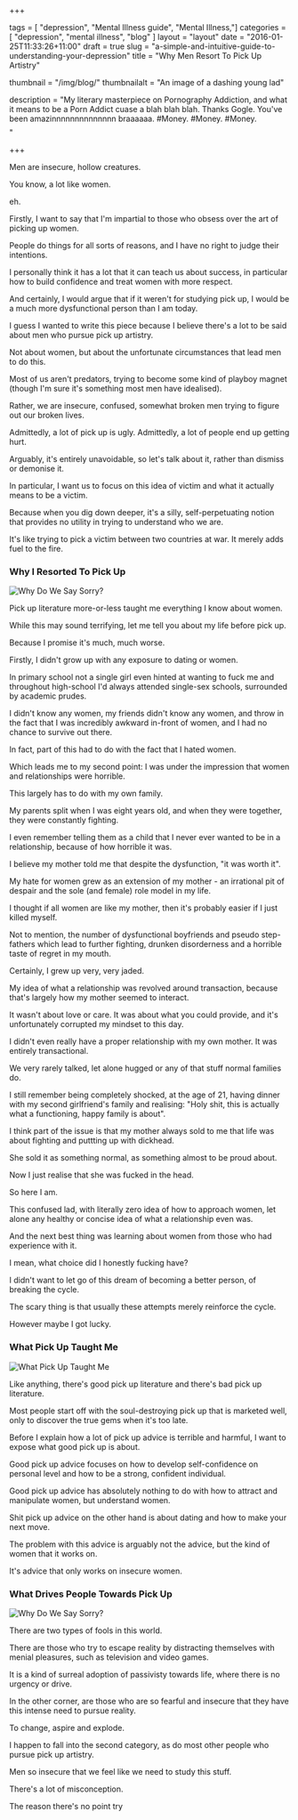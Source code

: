 +++

tags = [ "depression", "Mental Illness guide", "Mental Illness,"]
categories = [ "depression", "mental illness", "blog" ]
layout = "layout"
date = "2016-01-25T11:33:26+11:00"
draft = true
slug = "a-simple-and-intuitive-guide-to-understanding-your-depression"
title = "Why Men Resort To Pick Up Artistry"

thumbnail = "/img/blog/"
thumbnailalt = "An image of a dashing young lad"

description = "My literary masterpiece on Pornography Addiction, and what it means to be a Porn Addict cuase a blah blah blah. Thanks Gogle. You've been amazinnnnnnnnnnnnnn braaaaaa. #Money. #Money. #Money. $$$$"

+++

Men are insecure, hollow creatures. 

You know, a lot like women.

eh.  

Firstly, I want to say that I'm impartial to those who obsess over the art of picking up women.

People do things for all sorts of reasons, and I have no right to judge their intentions.

I personally think it has a lot that it can teach us about success, in particular how to build confidence and treat women with more respect.

And certainly, I would argue that if it weren't for studying pick up, I would be a much more dysfunctional person than I am today. 

I guess I wanted to write this piece because I believe there's a lot to be said about men who pursue pick up artistry.

Not about women, but about the unfortunate circumstances that lead men to do this. 

Most of us aren't predators, trying to become some kind of playboy magnet (though I'm sure it's something most men have idealised).

Rather, we are insecure, confused, somewhat broken men trying to figure out our broken lives. 

Admittedly, a lot of pick up is ugly. Admittedly, a lot of people end up getting hurt. 

Arguably, it's entirely unavoidable, so let's talk about it, rather than dismiss or demonise it. 

In particular, I want us to focus on this idea of victim and what it actually means to be a victim. 

Because when you dig down deeper, it's a silly, self-perpetuating notion that provides no utility in trying to understand who we are. 

It's like trying to pick a victim between two countries at war. It merely adds fuel to the fire. 

### Why I Resorted To Pick Up 

![Why Do We Say Sorry?](/img/blog/05-01.png)

Pick up literature more-or-less taught me everything I know about women. 

While this may sound terrifying, let me tell you about my life before pick up.

Because I promise it's much, much worse.  

Firstly, I didn't grow up with any exposure to dating or women. 

In primary school not a single girl even hinted at wanting to fuck me and throughout high-school I'd always attended single-sex schools, surrounded by academic prudes. 

I didn't know any women, my friends didn't know any women, and throw in the fact that I was incredibly awkward in-front of women, and I had no chance to survive out there. 

In fact, part of this had to do with the fact that I hated women.

Which leads me to my second point: I was under the impression that women and relationships were horrible.

This largely has to do with my own family. 

My parents split when I was eight years old, and when they were together, they were constantly fighting. 

I even remember telling them as a child that I never ever wanted to be in a relationship, because of how horrible it was. 

I believe my mother told me that despite the dysfunction, "it was worth it". 

My hate for women grew as an extension of my mother - an irrational pit of despair and the sole (and female) role model in my life. 

I thought if all women are like my mother, then it's probably easier if I just killed myself. 

Not to mention, the number of dysfunctional boyfriends and pseudo step-fathers  which lead to further fighting, drunken disorderness and a horrible taste of regret in my mouth.

Certainly, I grew up very, very jaded.

My idea of what a relationship was revolved around transaction, because that's largely how my mother seemed to interact.

It wasn't about love or care. It was about what you could provide, and it's unfortunately corrupted my mindset to this day.

I didn't even really have a proper relationship with my own mother. It was entirely transactional. 

We very rarely talked, let alone hugged or any of that stuff normal families do.

I still remember being completely shocked, at the age of 21, having dinner with my second girlfriend's family and realising: "Holy shit, this is actually what a functioning, happy family is about".

I think part of the issue is that my mother always sold to me that life was about fighting and puttting up with dickhead. 

She sold it as something normal, as something almost to be proud about. 

Now I just realise that she was fucked in the head. 

So here I am. 

This confused lad, with literally zero idea of how to approach women, let alone any healthy or concise idea of what a relationship even was. 

And the next best thing was learning about women from those who had experience with it.

I mean, what choice did I honestly fucking have? 

I didn't want to let go of this dream of becoming a better person, of breaking the cycle.

The scary thing is that usually these attempts merely reinforce the cycle.

However maybe I got lucky. 

### What Pick Up Taught Me

![What Pick Up Taught Me](/img/blog/05-01.png)

Like anything, there's good pick up literature and there's bad pick up literature. 

Most people start off with the soul-destroying pick up that is marketed well, only to discover the true gems when it's too late.

Before I explain how a lot of pick up advice is terrible and harmful, I want to expose what good pick up is about. 

Good pick up advice focuses on how to develop self-confidence on personal level and how to be a strong, confident individual. 

Good pick up advice has absolutely nothing to do with how to attract and manipulate women, but understand women.

Shit pick up advice on the other hand is about dating and how to make your next move.

The problem with this advice is arguably not the advice, but the kind of women that it works on. 

It's advice that only works on insecure women. 






### What Drives People Towards Pick Up

![Why Do We Say Sorry?](/img/blog/05-01.png)

There are two types of fools in this world. 

There are those who try to escape reality by distracting themselves with menial pleasures, such as television and video games. 

It is a kind of surreal adoption of passivisty towards life, where there is no urgency or drive. 

In the other corner, are those who are so fearful and insecure that they have this intense need to pursue reality.

To change, aspire and explode. 

I happen to fall into the second category, as do most other people who pursue pick up artistry. 


Men so insecure that we feel like we need to study this stuff. 







There's a lot of misconception. 

The reason there's no point try
